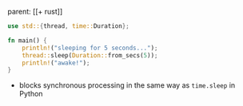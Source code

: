 parent: [[+ rust]]

```rust
use std::{thread, time::Duration};

fn main() {
    println!("sleeping for 5 seconds...");
    thread::sleep(Duration::from_secs(5));
    println!("awake!");
}
```

- blocks synchronous processing in the same way as `time.sleep` in Python
